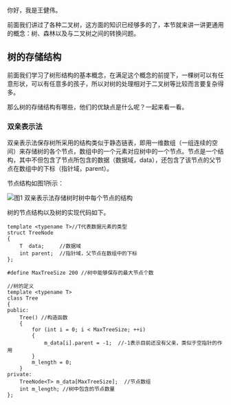 你好，我是王健伟。

前面我们讲过了各种二叉树，这方面的知识已经够多的了，本节就来讲一讲更通用的概念：树、森林以及与二叉树之间的转换问题。

## 树的存储结构

前面我们学习了树形结构的基本概念，在满足这个概念的前提下，一棵树可以有任意形状，可以有任意多的孩子，所以对树的处理相对于二叉树等比较而言要复杂得多。

那么树的存储结构有哪些，他们的优缺点是什么呢？一起来看一看。

### 双亲表示法

双亲表示法保存树所采用的结构类似于静态链表，即用一维数组（一组连续的空间）来存储树的各个节点，数组中的一个元素对应树中的一个节点。节点是一个结构，其中不但包含了节点所包含的数据（数据域，data），还包含了该节点的父节点在数组中的下标（指针域，parent）。

节点结构如图1所示：

![](https://static001.geekbang.org/resource/image/cf/81/cf3bc505f9c22ffbcfec9f6140684081.jpg?wh=1269x258 "图1 双亲表示法存储树时树中每个节点的结构")

树的节点结构以及树的实现代码如下。

```plain
template <typename T>//T代表数据元素的类型
struct TreeNode
{
	T  data;     //数据域
	int parent;  //指针域，父节点在数组中的下标
};
```

```plain
#define MaxTreeSize 200 //树中能够保存的最大节点个数

//树的定义
template <typename T>
class Tree
{
public:
	Tree() //构造函数
	{
		for (int i = 0; i < MaxTreeSize; ++i)
		{
			m_data[i].parent = -1;  //-1表示目前还没有父亲，类似于空指针的作用
		}
		m_length = 0;
	}
private:
	TreeNode<T> m_data[MaxTreeSize];  //节点数组
	int m_length; //树中包含的节点数量
};
```
